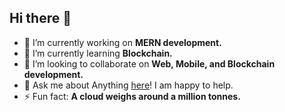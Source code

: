 ## Hi there 👋

- 🔭 I’m currently working on **MERN development.**
- 🌱 I’m currently learning **Blockchain.**
- 👯 I’m looking to collaborate on **Web, Mobile, and Blockchain development.**
- 💬 Ask me about Anything [here](https://github.com/softdev-915/softdev-915/issues/1)! I am happy to help.
- ⚡ Fun fact: **A cloud weighs around a million tonnes.**
